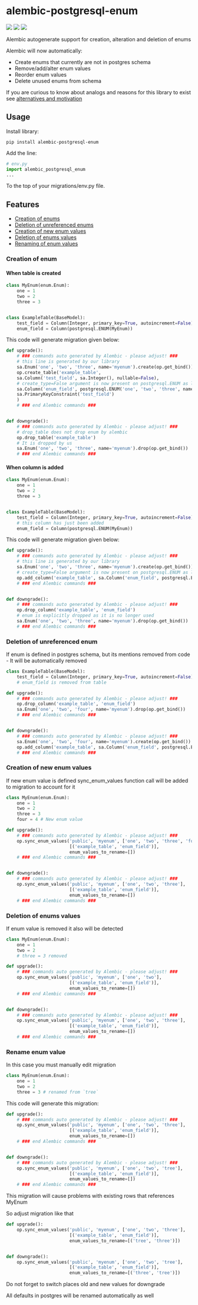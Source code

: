 # alembic-postgresql-enum
[<img src="https://img.shields.io/pypi/pyversions/alembic-postgresql-enum">](https://pypi.org/project/alembic-postgresql-enum/)
[<img src="https://img.shields.io/pypi/v/alembic-postgresql-enum">](https://pypi.org/project/alembic-postgresql-enum/)
[<img src="https://img.shields.io/pypi/l/alembic-postgresql-enum">](https://pypi.org/project/alembic-postgresql-enum/)

Alembic autogenerate support for creation, alteration and deletion of enums

Alembic will now automatically:
- Create enums that currently are not in postgres schema
- Remove/add/alter enum values
- Reorder enum values
- Delete unused enums from schema

If you are curious to know about analogs and reasons for this library to exist see [alternatives and motivation](docs/alternatives.md)

## Usage

Install library:
```
pip install alembic-postgresql-enum
```

Add the line:

```python 
# env.py
import alembic_postgresql_enum
...
```

To the top of your migrations/env.py file.

## Features

* [Creation of enums](#creation-of-enum)
* [Deletion of unreferenced enums](#deletion-of-unreferenced-enum)
* [Creation of new enum values](#creation-of-new-enum-values)
* [Deletion of enums values](#deletion-of-enums-values)
* [Renaming of enum values](#rename-enum-value)

### Creation of enum

#### When table is created

```python
class MyEnum(enum.Enum):
    one = 1
    two = 2
    three = 3


class ExampleTable(BaseModel):
    test_field = Column(Integer, primary_key=True, autoincrement=False)
    enum_field = Column(postgresql.ENUM(MyEnum)) 
```
This code will generate migration given below: 
```python
def upgrade():
    # ### commands auto generated by Alembic - please adjust! ###
    # this line is generated by our library
    sa.Enum('one', 'two', 'three', name='myenum').create(op.get_bind())
    op.create_table('example_table',
    sa.Column('test_field', sa.Integer(), nullable=False),
    # create_type=False argument is now present on postgresql.ENUM as library takes care of enum creation
    sa.Column('enum_field', postgresql.ENUM('one', 'two', 'three', name='myenum', create_type=False), nullable=True),
    sa.PrimaryKeyConstraint('test_field')
    )
    # ### end Alembic commands ###


def downgrade():
    # ### commands auto generated by Alembic - please adjust! ###
    # drop_table does not drop enum by alembic
    op.drop_table('example_table')
    # It is dropped by us
    sa.Enum('one', 'two', 'three', name='myenum').drop(op.get_bind())
    # ### end Alembic commands ###
```

#### When column is added
```python
class MyEnum(enum.Enum):
    one = 1
    two = 2
    three = 3


class ExampleTable(BaseModel):
    test_field = Column(Integer, primary_key=True, autoincrement=False)
    # this column has just been added
    enum_field = Column(postgresql.ENUM(MyEnum)) 
```
This code will generate migration given below: 
```python
def upgrade():
    # ### commands auto generated by Alembic - please adjust! ###
    # this line is generated by our library
    sa.Enum('one', 'two', 'three', name='myenum').create(op.get_bind())
    # create_type=False argument is now present on postgresql.ENUM as library takes care of enum creation
    op.add_column('example_table', sa.Column('enum_field', postgresql.ENUM('one', 'two', 'three', name='myenum', create_type=False), nullable=False))
    # ### end Alembic commands ###


def downgrade():
    # ### commands auto generated by Alembic - please adjust! ###
    op.drop_column('example_table', 'enum_field')
    # enum is explicitly dropped as it is no longer used
    sa.Enum('one', 'two', 'three', name='myenum').drop(op.get_bind())
    # ### end Alembic commands ###
```

### Deletion of unreferenced enum
If enum is defined in postgres schema, but its mentions removed from code - It will be automatically removed
```python
class ExampleTable(BaseModel):
    test_field = Column(Integer, primary_key=True, autoincrement=False)
    # enum_field is removed from table
```

```python
def upgrade():
    # ### commands auto generated by Alembic - please adjust! ###
    op.drop_column('example_table', 'enum_field')
    sa.Enum('one', 'two', 'four', name='myenum').drop(op.get_bind())
    # ### end Alembic commands ###


def downgrade():
    # ### commands auto generated by Alembic - please adjust! ###
    sa.Enum('one', 'two', 'four', name='myenum').create(op.get_bind())
    op.add_column('example_table', sa.Column('enum_field', postgresql.ENUM('one', 'two', 'four', name='myenum', create_type=False), autoincrement=False, nullable=True))
    # ### end Alembic commands ###
```

### Creation of new enum values

If new enum value is defined sync_enum_values function call will be added to migration to account for it

```python
class MyEnum(enum.Enum):
    one = 1
    two = 2
    three = 3
    four = 4 # New enum value
```

```python
def upgrade():
    # ### commands auto generated by Alembic - please adjust! ###
    op.sync_enum_values('public', 'myenum', ['one', 'two', 'three', 'four'], 
                        [('example_table', 'enum_field')],
                        enum_values_to_rename=[])
    # ### end Alembic commands ###


def downgrade():
    # ### commands auto generated by Alembic - please adjust! ###
    op.sync_enum_values('public', 'myenum', ['one', 'two', 'three'], 
                        [('example_table', 'enum_field')],
                        enum_values_to_rename=[])
    # ### end Alembic commands ###
```

### Deletion of enums values

If enum value is removed it also will be detected

```python
class MyEnum(enum.Enum):
    one = 1
    two = 2
    # three = 3 removed
```

```python
def upgrade():
    # ### commands auto generated by Alembic - please adjust! ###
    op.sync_enum_values('public', 'myenum', ['one', 'two'], 
                        [('example_table', 'enum_field')],
                        enum_values_to_rename=[])
    # ### end Alembic commands ###


def downgrade():
    # ### commands auto generated by Alembic - please adjust! ###
    op.sync_enum_values('public', 'myenum', ['one', 'two', 'three'], 
                        [('example_table', 'enum_field')],
                        enum_values_to_rename=[])
    # ### end Alembic commands ###
```

### Rename enum value
In this case you must manually edit migration

```python
class MyEnum(enum.Enum):
    one = 1
    two = 2
    three = 3 # renamed from `tree`
```

This code will generate this migration:
```python
def upgrade():
    # ### commands auto generated by Alembic - please adjust! ###
    op.sync_enum_values('public', 'myenum', ['one', 'two', 'three'], 
                        [('example_table', 'enum_field')],
                        enum_values_to_rename=[])
    # ### end Alembic commands ###


def downgrade():
    # ### commands auto generated by Alembic - please adjust! ###
    op.sync_enum_values('public', 'myenum', ['one', 'two', 'tree'], 
                        [('example_table', 'enum_field')],
                        enum_values_to_rename=[])
    # ### end Alembic commands ###
```

This migration will cause problems with existing rows that references MyEnum

So adjust migration like that

```python
def upgrade():
    op.sync_enum_values('public', 'myenum', ['one', 'two', 'three'], 
                        [('example_table', 'enum_field')],
                        enum_values_to_rename=[('tree', 'three')])


def downgrade():
    op.sync_enum_values('public', 'myenum', ['one', 'two', 'tree'], 
                        [('example_table', 'enum_field')],
                        enum_values_to_rename=[('three', 'tree')])
```

Do not forget to switch places old and new values for downgrade

All defaults in postgres will be renamed automatically as well
